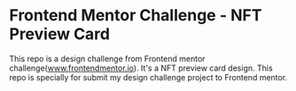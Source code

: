 # Frontend Mentor Challenge - NFT Preview Card
This repo is a design challenge from Frontend mentor challenge(www.frontendmentor.io). It's a NFT preview card design. This repo is specially for submit my design challenge project to Frontend mentor.
